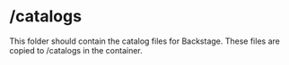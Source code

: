 # /catalogs

This folder should contain the catalog files for Backstage.  These files are copied to /catalogs in the container.
